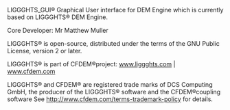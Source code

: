 LIGGGHTS_GUI® Graphical User interface for DEM Engine which is currently based on LIGGGHTS® DEM Engine.

Core Developer: Mr Matthew Muller

LIGGGHTS® is open-source, distributed under the terms of the GNU Public License, version 2 or later.

LIGGGHTS® is part of CFDEM®project: www.liggghts.com | www.cfdem.com

LIGGGHTS® and CFDEM® are registered trade marks of DCS Computing GmbH, the producer of the LIGGGHTS® software and the CFDEM®coupling software See http://www.cfdem.com/terms-trademark-policy for details.
